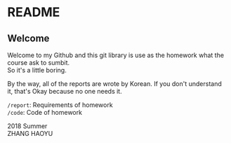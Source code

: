 # README #
## Welcome
Welcome to my Github and this git library is use as the homework what the course ask to sumbit.  
So it's a little boring.  
  
By the way, all of the reports are wrote by Korean. If you don't understand it, that's Okay because no one needs it.  
  
`/report`: Requirements of homework  
`/code`: Code of homework  
  
2018 Summer  
ZHANG HAOYU